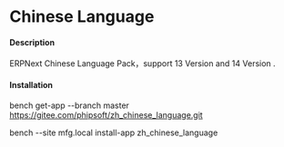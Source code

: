 # Chinese Language

#### Description
ERPNext Chinese Language Pack，support 13 Version and 14 Version .

#### Installation

bench get-app --branch master https://gitee.com/phipsoft/zh_chinese_language.git

bench --site mfg.local install-app zh_chinese_language



